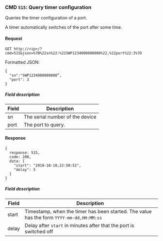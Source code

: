 ### CMD `515`: Query timer configuration

Queries the timer configuration of a port.

A timer automatically switches of the port after some time.

#### Request

```
GET http://<ip>/?cmd=515&json=%7B%22sn%22:%22SWP1234000000000%22,%22port%22:3%7D
```

Formatted JSON:
```
{
  "sn":"SWP1234000000000”,
  "port": 3
}
```

##### Field description
| Field            | Description                                                |
| ---------------- |------------------------------------------------------------|
| sn               | The serial number of the device|
| port             | The port to query.  |

#### Response

```
{
  response: 515,
  code: 200,
  data: {
    "start": "2018-10-10,22:50:52",
    "delay": 5
  }
}
```

##### Field description
| Field            | Description                                                |
| ---------------- |------------------------------------------------------------|
| start            | Timestamp, when the timer has been started. The value has the form `YYYY-mm-dd,HH:MM:ss`|
| delay            | Delay after `start` in minutes after that the port is switched off  |
